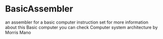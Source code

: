# BasicAssembler
an assembler for a basic computer instruction set
for more information about this Basic computer you can check Computer system architecture by Morris Mano
